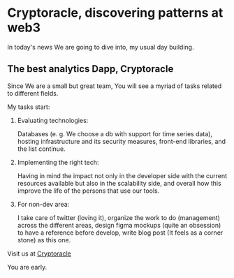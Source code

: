 # Cryptoracle, discovering patterns at web3

In today's news We are going to dive into, my usual day building.

## The best analytics Dapp, Cryptoracle

Since We are a small but great team, You will see a myriad of tasks related to different fields.

My tasks start:
1. Evaluating technologies: 

    Databases (e. g. We choose a db with support for time series data), hosting infrastructure and its security measures, front-end libraries, and the list continue.
2. Implementing the right tech:

    Having in mind the impact not only in the developer side with the current resources available but also in the scalability side, and overall how this improve the life of the persons that use our tools.
3. For non-dev area:

    I take care of twitter (loving it), organize the work to do (management) across the different areas, design figma mockups (quite an obsession) to have a reference before develop, write blog post (It feels as a corner stone) as this one.

Visit us at [Cryptoracle](https://app.cryptoracle.io)

You are early.